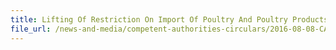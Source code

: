 ```yaml
---
title: Lifting Of Restriction On Import Of Poultry And Poultry Products From Germany 
file_url: /news-and-media/competent-authorities-circulars/2016-08-08-CA.pdf
---
```

